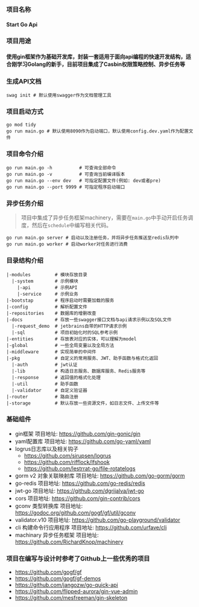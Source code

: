 ### 项目名称 
#### Start Go Api

### 项目用途
#### 使用gin框架作为基础开发库，封装一套适用于面向api编程的快速开发结构，适合刚学习Golang的新手，目前项目集成了Casbin权限策略控制、异步任务等

### 生成API文档
```shell
swag init # 默认使用swagger作为文档管理工具 
```
### 项目启动方式
```shell
go mod tidy
go run main.go # 默认使用8090作为启动端口，默认使用config.dev.yaml作为配置文件
```

### 项目命令介绍
```shell
go run main.go -h          # 可查询全部命令
go run main.go -v          # 可查询当前编译版本
go run main.go --env dev   # 可指定配置文件(例如: dev或者pre)
go run main.go --port 9999 # 可指定程序启动端口
```

### 异步任务介绍
> 项目中集成了异步任务框架machinery，需要在`main.go`中手动开启任务调度，然后在`schedule`中编写相关代码。
```shell
go run main.go server # 启动以及注册任务，并将异步任务推送至redis队列中
go run main.go worker # 启动worker对任务进行消费
```

### 目录结构介绍
```shell
|-modules         # 模块存放目录
  |-system        # 示例模块
    |-api         # 示例API
    |-service     # 示例业务
|-bootstap        # 程序启动时需要加载的服务
|-config          # 解析配置文件
|-repositories    # 数据库的增删改查
|-docs            # 存放一些swagger接口文档与api请求示例以及SQL文件
  |-request_demo  # jetbrains自带的HTTP请求示例
  |-sql           # 项目初始化时的SQL参考示例
|-entities        # 存放表对应的实体，可以理解为model
|-global          # 一些全局变量以及全局方法
|-middleware      # 实现简单的中间件
|-pkg             # 自定义的常用服务、JWT、助手函数与格式化返回
  |-auth          # jwt认证
  |-lib           # 构造日志服务、数据库服务、Redis服务等
  |-response      # 返回值的格式化处理
  |-util          # 助手函数
  |-validator     # 自定义验证器
|-router          # 路由注册
|-storage         # 默认存放一些资源文件，如日志文件、上传文件等
```
### 基础组件

- gin框架     项目地址: https://github.com/gin-gonic/gin
- yaml配置库 项目地址: https://github.com/go-yaml/yaml
- logrus日志库以及相关钩子
    - https://github.com/sirupsen/logrus
    - https://github.com/rifflock/lfshook
    - https://github.com/lestrrat-go/file-rotatelogs
- gorm v2 对象关联映射库 项目地址: https://github.com/go-gorm/gorm
- go-redis 项目地址: https://github.com/go-redis/redis
- jwt-go 项目地址: https://github.com/dgrijalva/jwt-go
- cors 项目地址: https://github.com/gin-contrib/cors
- gconv 类型转换库 项目地址: https://godoc.org/github.com/gogf/gf/util/gconv
- validator.v10 项目地址: https://github.com/go-playground/validator
- cli 构建命令行应用程序 项目地址: https://github.com/urfave/cli
- machinary 异步任务框架 项目地址: https://github.com/RichardKnop/machinery
### 项目在编写与设计时参考了Github上一些优秀的项目
- https://github.com/gogf/gf
- https://github.com/gogf/gf-demos
- https://github.com/jangozw/go-quick-api
- https://github.com/flipped-aurora/gin-vue-admin
- https://github.com/mesfreeman/gin-skeleton